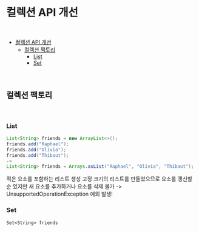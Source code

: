 # 컬렉션 API 개선

<br>

- [컬렉션 API 개선](#컬렉션-api-개선)
  - [컬렉션 팩토리](#컬렉션-팩토리)
    - [List](#list)
    - [Set](#set)

<br>

## 컬렉션 팩토리

<br>

### List
```java
List<String> friends = new ArrayList<>();
friends.add("Raphael");
friends.add("Olivia");
friends.add("Thibaut");
->
List<String> friends = Arrays.asList("Raphael", "Olivia", "Thibaut");
```
적은 요소를 포함하는 리스트 생성
고정 크기의 리스트를 만들었으므로 요소를 갱신할 순 있지만 새 요소를 추가하거나 요소를 삭제 불가 -> UnsupportedOperationException 예외 발생!

### Set
```
Set<String> friends